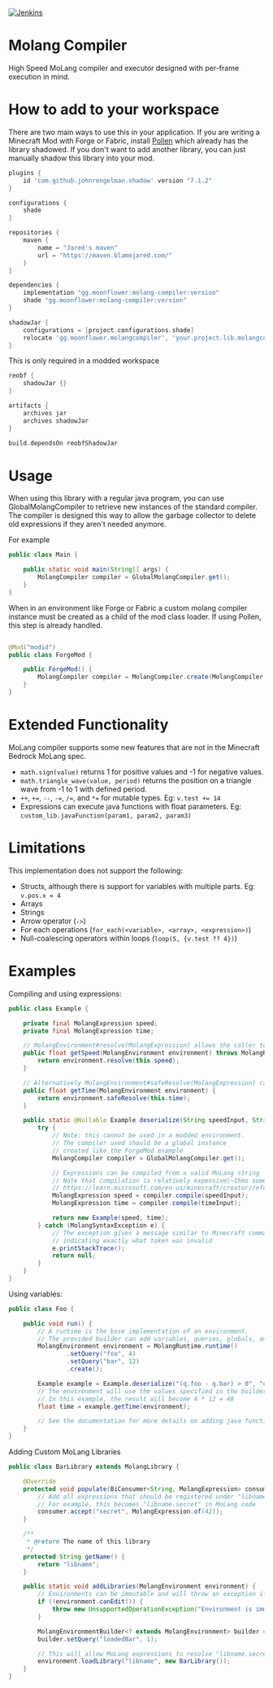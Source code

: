 [![Jenkins](https://img.shields.io/jenkins/build?jobUrl=https://ci.blamejared.com/job/Foundry/job/molang-compiler/job/master/&style=?style=plastic)](https://ci.blamejared.com/job/Foundry/job/molang-compiler/job/master/)

# Molang Compiler

High Speed MoLang compiler and executor designed with per-frame execution in mind.

# How to add to your workspace

There are two main ways to use this in your application. If you are writing a Minecraft Mod with Forge or Fabric,
install [Pollen](https://github.com/MoonflowerTeam/pollen) which already has the library shadowed. If you don't want
to add another library, you can just manually shadow this library into your mod.

```gradle
plugins {
    id 'com.github.johnrengelman.shadow' version "7.1.2"
}

configurations {
    shade
}

repositories {
    maven {
        name = "Jared's maven"
        url = "https://maven.blamejared.com/"
    }
}

dependencies {
    implementation "gg.moonflower:molang-compiler:version"
    shade "gg.moonflower:molang-compiler:version"
}

shadowJar {
    configurations = [project.configurations.shade]
    relocate 'gg.moonflower.molangcompiler', 'your.project.lib.molangcompiler'
}
```

This is only required in a modded workspace

```gradle
reobf {
    shadowJar {}
}

artifacts {
    archives jar
    archives shadowJar
}

build.dependsOn reobfShadowJar
```

# Usage

When using this library with a regular java program, you can use GlobalMolangCompiler to retrieve new instances of the
standard compiler. The compiler is designed this way to allow the garbage collector to delete old expressions if they
aren't needed anymore.

For example

```java
public class Main {

    public static void main(String[] args) {
        MolangCompiler compiler = GlobalMolangCompiler.get();
    }
}
```

When in an environment like Forge or Fabric a custom molang compiler instance must be created as a child of the mod
class loader. If using Pollen, this step is already handled.

```java

@Mod("modid")
public class ForgeMod {

    public ForgeMod() {
        MolangCompiler compiler = MolangCompiler.create(MolangCompiler.DEFAULT_FLAGS, ForgeMod.class.getClassLoader());
    }
}
```

# Extended Functionality

MoLang compiler supports some new features that are not in the Minecraft Bedrock MoLang spec.

- `math.sign(value)` returns 1 for positive values and -1 for negative values.
- `math.triangle_wave(value, period)` returns the position on a triangle wave from -1 to 1 with defined period.
- `++`, `+=`, `--`, `-=`, `/=`, and `*=` for mutable types. Eg: `v.test += 14`
- Expressions can execute java functions with float parameters. Eg: `custom_lib.javaFunction(param1, param2, param3)`

# Limitations

This implementation does not support the following:

- Structs, although there is support for variables with multiple parts. Eg: `v.pos.x = 4`
- Arrays
- Strings
- Arrow operator (`->`)
- For each operations (`for_each(<variable>, <array>, <expression>)`)
- Null-coalescing operators within loops (`loop(5, {v.test ?? 4})`)

# Examples

Compiling and using expressions:

```java
public class Example {

    private final MolangExpression speed;
    private final MolangExpression time;

    // MolangEnvironment#resolve(MolangExpression) allows the caller to handle errors created by the compiled MoLang
    public float getSpeed(MolangEnvironment environment) throws MolangRuntimeException {
        return environment.resolve(this.speed);
    }

    // Alternatively MolangEnvironment#safeResolve(MolangExpression) can be used to print the stack trace and return 0 on errors
    public float getTime(MolangEnvironment environment) {
        return environment.safeResolve(this.time);
    }

    public static @Nullable Example deserialize(String speedInput, String timeInput) {
        try {
            // Note: this cannot be used in a modded environment.
            // The compiler used should be a global instance
            // created like the ForgeMod example
            MolangCompiler compiler = GlobalMolangCompiler.get();

            // Expressions can be compiled from a valid MoLang string
            // Note that compilation is relatively expensive(~15ms sometimes) so it should be done once and cached
            // https://learn.microsoft.com/en-us/minecraft/creator/reference/content/molangreference/examples/molangconcepts/molangintroduction
            MolangExpression speed = compiler.compile(speedInput);
            MolangExpression time = compiler.compile(timeInput);

            return new Example(speed, time);
        } catch (MolangSyntaxException e) {
            // The exception gives a message similar to Minecraft commands
            // indicating exactly what token was invalid
            e.printStackTrace();
            return null;
        }
    }
}
```

Using variables:

```java
public class Foo {

    public void run() {
        // A runtime is the base implementation of an environment.
        // The provided builder can add variables, queries, globals, and extra libraries
        MolangEnvironment environment = MolangRuntime.runtime()
                .setQuery("foo", 4)
                .setQuery("bar", 12)
                .create();

        Example example = Example.deserialize("(q.foo - q.bar) > 0", "q.foo * q.bar");
        // The environment will use the values specified in the builder as replacements when calculating the expression
        // In this example, the result will become 4 * 12 = 48
        float time = example.getTime(environment);

        // See the documentation for more details on adding java functions and variables
    }
}
```

Adding Custom MoLang Libraries

```java
public class BarLibrary extends MolangLibrary {

    @Override
    protected void populate(BiConsumer<String, MolangExpression> consumer) {
        // Add all expressions that should be registered under "libname"
        // For example, this becomes "libname.secret" in MoLang code
        consumer.accept("secret", MolangExpression.of(42));
    }

    /**
     * @return The name of this library
     */
    protected String getName() {
        return "libname";
    }

    public static void addLibraries(MolangEnvironment environment) {
        // Environments can be immutable and will throw an exception if they are tried to be modified
        if (!environment.canEdit()) {
            throw new UnsupportedOperationException("Environment is immutable");
        }

        MolangEnvironmentBuilder<? extends MolangEnvironment> builder = environment.edit();
        builder.setQuery("loadedBar", 1);

        // This will allow MoLang expressions to resolve "libname.secret" now
        environment.loadLibrary("libname", new BarLibrary());
    }
}
```